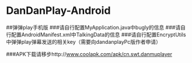 # DanDanPlay-Android
##弹弹play手机版
###请自行配置MyApplication.java中bugly的信息
###请自行配置AndroidManifest.xml中TalkingData的信息
###请自行配置EncryptUtils中弹弹play弹幕发送的相关key（需要向dandanplayPc版作者申请）

###APK下载请移步http://www.coolapk.com/apk/cn.swt.danmuplayer